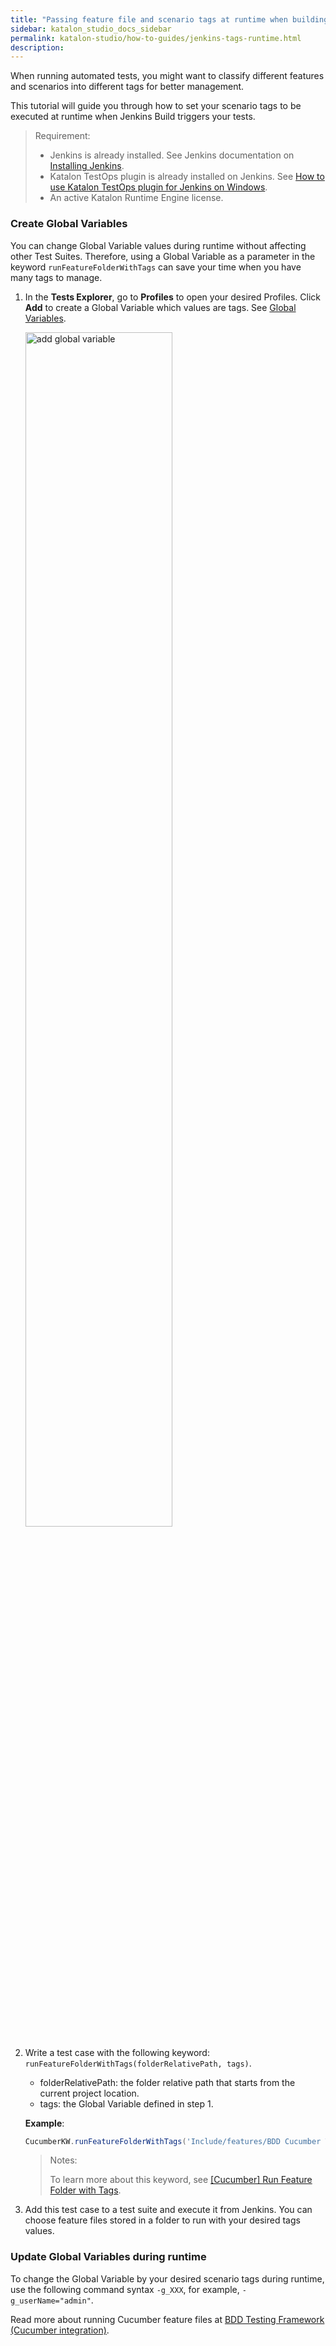 ```yaml
---
title: "Passing feature file and scenario tags at runtime when building with Jenkins"
sidebar: katalon_studio_docs_sidebar
permalink: katalon-studio/how-to-guides/jenkins-tags-runtime.html
description:
---
```

When running automated tests, you might want to classify different features and scenarios into different tags for better management.

This tutorial will guide you through how to set your scenario tags to be executed at runtime when Jenkins Build triggers your tests.

> Requirement:
>
> * Jenkins is already installed. See Jenkins documentation on [Installing Jenkins](https://www.jenkins.io/doc/book/installing/).
> * Katalon TestOps plugin is already installed on Jenkins. See [How to use Katalon TestOps plugin for Jenkins on Windows](https://docs.katalon.com/katalon-studio/docs/jenkins-plugin-windows.html#run-a-freestyle-jenkins-project).
> * An active Katalon Runtime Engine license.

### Create Global Variables

You can change Global Variable values during runtime without affecting other Test Suites. Therefore, using a Global Variable as a parameter in the keyword `runFeatureFolderWithTags` can save your time when you have many tags to manage.

1. In the **Tests Explorer**, go to **Profiles** to open your desired Profiles. Click **Add** to create a Global Variable which values are tags. See [Global Variables](https://docs.katalon.com/katalon-studio/docs/execution-profile-v54.html#global-variables).

    <img src="https://github.com/katalon-studio/docs-images/raw/master/katalon-studio/docs/jenkins-tag-runtime/globalvariable-tags.png" alt="add global variable" width=70%>

2. Write a test case with the following keyword: `runFeatureFolderWithTags(folderRelativePath, tags)`.

    * folderRelativePath: the folder relative path that starts from the current project location.
    * tags: the Global Variable defined in step 1.

    **Example**:
    
    ```groovy
    CucumberKW.runFeatureFolderWithTags('Include/features/BDD Cucumber Tests', GlobalVariable.username)
    ```

    > Notes:
    >
    > To learn more about this keyword, see [[Cucumber] Run Feature Folder with Tags](https://docs.katalon.com/katalon-studio/docs/cucumber-kw-run-feature-folder-tag.html).

3. Add this test case to a test suite and execute it from Jenkins. You can choose feature files stored in a folder to run with your desired tags values.

### Update Global Variables during runtime

To change the Global Variable by your desired scenario tags during runtime, use the following command syntax `-g_XXX`, for example, `-g_userName="admin"`.

Read more about running Cucumber feature files at [BDD Testing Framework (Cucumber integration)](https://docs.katalon.com/katalon-studio/docs/cucumber-features-file.html).